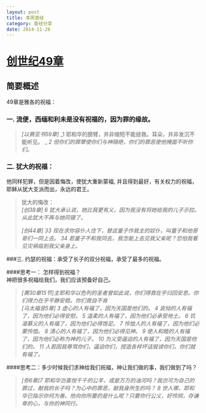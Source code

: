 ```yaml
---
layout: post
title: 本周查经
category: 查经分享 
date: 2014-11-26
---
```


[创世纪49章](http://www.chinesebibleonline.com/bible.php?book=%B4%B4%CA%C0%BC%C7&sec=49)
=============================================

简要概述
--------------------------

49章是雅各的祝福：   

### 一. 流便，西缅和利未是没有祝福的，因为罪的缘故。

>  _[以赛亚书59章]_
> _1 耶和华的膀臂，并非缩短不能拯救。耳朵，并非发沉不能听见。 _
> _2 但你们的罪孽使你们与神隔绝，你们的罪恶使他掩面不听你们。_

### 二. 犹大的祝福：   
他同样犯罪，但是因着悔改，使犹大重新蒙福, 并且得到最好，有关权力的祝福，耶稣从犹大支派而出，永远的君王。


> 犹大的悔改：    
> _[创38章] 6 犹大承认说，她比我更有义，因为我没有将她给我的儿子示拉。从此犹大不再与她同寝了。_
>
> _[创44章] 33 现在求你容仆人住下，替这童子作我主的奴仆，叫童子和他哥哥们一同上去。 34 若童子不和我同去，我怎能上去见我父亲呢？恐怕我看见灾祸临到我父亲身上。_    

###三. 约瑟的祝福：承受了长子的双分祝福，承受了最多的祝福。 


####思考一： 怎样得到祝福？                            
    神把很多祝福给我们，我们应该预备好自己。                    

> _[赛30章15节]主耶和华以色列的圣者曾如此说，你们得救在乎归回安息。你们得力在乎平静安稳。你们竟自不肯_        
> _[马太福音5章]_
>  _3 虚心的人有福了，因为天国是他们的。 4 哀恸的人有福了，因为他们必得安慰。 5 温柔的人有福了，因为他们必承受地土。 6 饥渴慕义的人有福了，因为他们必得饱足。 7 怜恤人的人有福了，因为他们必蒙怜恤。 8 清心的人有福了，因为他们必得见神。 9 使人和睦的人有福了，因为他们必称为神的儿子。 10 为义受逼迫的人有福了，因为天国是他们的。 11 人若因我辱骂你们，逼迫你们，捏造各样坏话毁谤你们，你们就有福了。_
    


####思考二：多少时候我们求神给我们祝福，神让我们做的事，我们做到了吗？                                
> _[弥6章]7 耶和华岂喜悦千千的公羊，或是万万的油河吗？我岂可为自己的罪过，献我的长子吗？为心中的罪恶，献我身所生的吗？ 8 世人哪，耶和华已指示你何为善。他向你所要的是什么呢？只要你行公义，好怜悯，存谦卑的心，与你的神同行。_           



